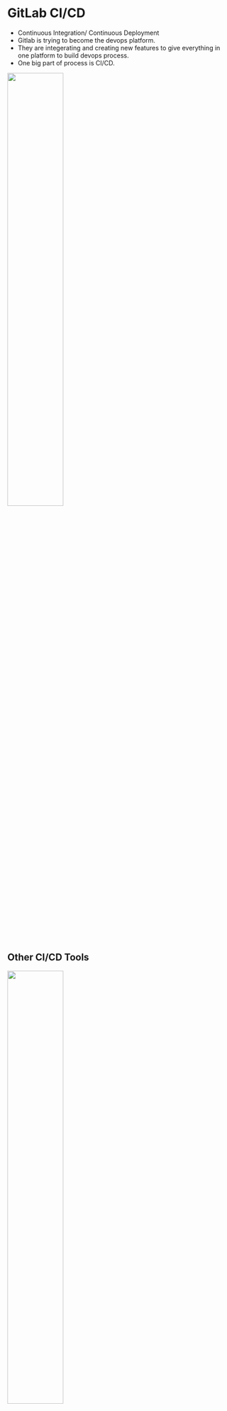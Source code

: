 # GitLab CI/CD
* Continuous Integration/ Continuous Deployment
* Gitlab is trying to become the devops platform. 
* They are integerating and creating new features to give everything in one platform to build devops process.
* One big part of process is CI/CD.

<img src="https://github.com/user-attachments/assets/c446bb77-3672-45a0-83ff-e4a5705fcc81" style="width: 50%;" />

## Other CI/CD Tools

<img src="https://github.com/user-attachments/assets/65696fbc-e63a-4b94-8c38-3a043c6acc69" style="width: 50%;" />


## GitLab CI/CD Architecture
* Gitlab instance or Gitlab server: It host application codes and pipeline
* Gitlab runners: They are executing the pipelines. They are connected to Gitlab servers.

## Demo Python Application
1. Test the code in local
``` make test ```

2. CI/CD pipeline code in YAML format
  * .gitlab-ci.yml file name

![image](https://github.com/user-attachments/assets/4fddb94d-b5a0-4063-acad-cd596143099b)






4. In pipeline three command have to be available: make 
